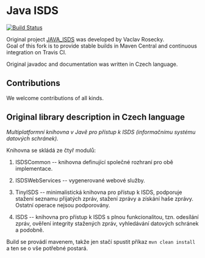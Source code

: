 # Java ISDS

[![Build Status](https://travis-ci.org/czgov/java-isds.svg?branch=master)](https://travis-ci.org/czgov/java-isds)

Original project [JAVA_ISDS](https://github.com/xrosecky/JAVA_ISDS) was developed by Vaclav Rosecky.  
Goal of this fork is to provide stable builds in Maven Central and continuous integration on Travis CI.

Original javadoc and documentation was written in Czech language.



## Contributions
We welcome contributions of all kinds. 

## Original library description in Czech language

*Multiplatformní knihovna v Javě pro přístup k ISDS (informačnímu systému datových schránek).*

Knihovna se skládá ze čtyř modulů:

1) ISDSCommon -- knihovna definující společné rozhraní pro obě implementace.

3) ISDSWebServices -- vygenerované webové služby.

2) TinyISDS -- minimalistická knihovna pro přístup k ISDS, podporuje stažení
seznamu přijatých zpráv, stažení zprávy a získání haše zprávy. Ostatní operace
nejsou podporovány.

4) ISDS -- knihovna pro přístup k ISDS s plnou funkcionalitou, tzn.
odesílání zpráv, ověření integrity stažených zpráv, vyhledávání datových
schránek a podobně.

Build se provádí mavenem, takže jen stačí spustit příkaz `mvn clean install` a ten se
o vše potřebné postará.
